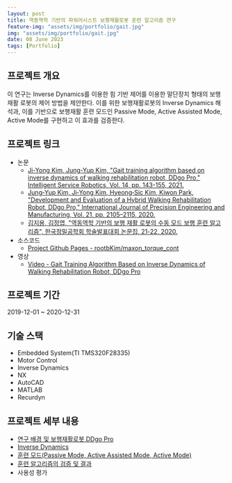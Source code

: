 ```yaml
---
layout: post
title: 역동역학 기반의 파워어시스트 보행재활로봇 훈련 알고리즘 연구
feature-img: "assets/img/portfolio/gait.jpg"
img: "assets/img/portfolio/gait.jpg"
date: 08 June 2023
tags: [Portfolio]
---
```


## 프로젝트 개요

이 연구는 Inverse Dynamics를 이용한 힘 기반 제어를 이용한 말단장치 형태의 보행 재활 로봇의 제어 방법을 제안한다. 이를 위한 보행재활로봇의 Inverse Dynamics 해석과, 이를 기반으로 보행재활 훈련 모드인 Passive Mode, Active Assisted Mode, Active Mode를 구현하고 이 효과를 검증한다.

## 프로젝트 링크

* 논문
    - [Ji-Yong Kim, Jung-Yup Kim, "Gait training algorithm based on inverse dynamics of walking rehabilitation robot, DDgo Pro," Intelligent Service Robotics, Vol. 14, pp. 143-155, 2021.](https://doi.org/10.1007/s11370-021-00357-8)
    - [Jung‑Yup Kim, Ji‑Yong Kim, Hyeong‑Sic Kim, Kiwon Park, "Development and Evaluation of a Hybrid Walking Rehabilitation Robot, DDgo Pro," International Journal of Precision Engineering and Manufacturing, Vol. 21, pp. 2105–2115, 2020.](https://doi.org/10.1007/s12541-020-00404-x)
    - [김지용, 김정엽, "역동역학 기반의 보행 재활 로봇의 수동 모드 보행 훈련 알고리즘", 한국정밀공학회 학술발표대회 논문집, 21-22, 2020.](https://www.dbpia.co.kr/journal/articleDetail?nodeId=NODE10489383)
* 소스코드
    - [Project Github Pages - rootbKim/maxon_torque_cont](https://github.com/rootbKim/maxon_torque_cont)
* 영상
    - [Video - Gait Training Algorithm Based on Inverse Dynamics of Walking Rehabilitation Robot, DDgo Pro](https://youtu.be/AY8eiaZwY9s)

## 프로젝트 기간

2019-12-01 ~ 2020-12-31

## 기술 스택

- Embedded System(TI TMS320F28335)
- Motor Control
- Inverse Dynamics
- NX
- AutoCAD
- MATLAB
- Recurdyn

## 프로젝트 세부 내용

- [연구 배경 및 보행재활로봇 DDgo Pro](/2023/06/17/gait-background.html)
- [Inverse Dynamics](/2023/06/18/gait-inverse-dynamics.html)
- [훈련 모드(Passive Mode, Active Assisted Mode, Active Mode)](/2023/06/24/gait-mode.html)
- [훈련 알고리즘의 검증 및 결과](/2023/06/25/gait-experiments)
- 사용성 평가